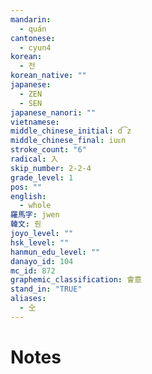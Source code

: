 ```yaml
---
mandarin:
  - quán
cantonese:
  - cyun4
korean:
  - 전
korean_native: ""
japanese:
  - ZEN
  - SEN
japanese_nanori: ""
vietnamese:
middle_chinese_initial: d͡z
middle_chinese_final: iuᴇn
stroke_count: "6"
radical: 入
skip_number: 2-2-4
grade_level: 1
pos: ""
english:
  - whole
羅馬字: jwen
韓文: 줜
joyo_level: ""
hsk_level: ""
hanmun_edu_level: ""
danayo_id: 104
mc_id: 872
graphemic_classification: 會意
stand_in: "TRUE"
aliases:
  - 㒰
---
```


# Notes
